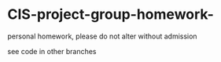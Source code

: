 # CIS-project-group-homework-
personal homework, please do not alter without admission


see code in other branches
